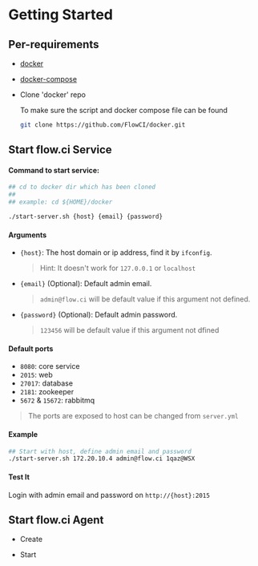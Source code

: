 # Getting Started


## Per-requirements

- [docker](https://docs.docker.com/install/)

- [docker-compose](https://docs.docker.com/compose/install/)

- Clone 'docker' repo

    To make sure the script and docker compose file can be found     
    
    ```bash
    git clone https://github.com/FlowCI/docker.git
    ```

## Start flow.ci Service

#### Command to start service:

```bash
## cd to docker dir which has been cloned
##
## example: cd ${HOME}/docker

./start-server.sh {host} {email} {password}
```

#### Arguments
- `{host}`: The host domain or ip address, find it by `ifconfig`.
    > Hint: It doesn't work for `127.0.0.1` or `localhost`
- `{email}` (Optional): Default admin email.
    > `admin@flow.ci` will be default value if this argument not defined.
- `{password}` (Optional): Default admin password. 
    > `123456` will be default value if this argument not dfined

#### Default ports

- `8080`: core service
- `2015`: web
- `27017`: database
- `2181`: zookeeper
- `5672` & `15672`: rabbitmq

> The ports are exposed to host can be changed from `server.yml`

#### Example

```bash
## Start with host, define admin email and password
./start-server.sh 172.20.10.4 admin@flow.ci 1qaz@WSX
```

#### Test It

Login with admin email and password on `http://{host}:2015`

## Start flow.ci Agent

- Create

- Start